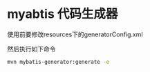 # myabtis 代码生成器
使用前要修改resources下的generatorConfig.xml

然后执行如下命令
```bash
mvn mybatis-generator:generate -e
```